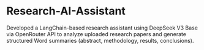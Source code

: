 # Research-AI-Assistant
Developed a LangChain-based research assistant using DeepSeek V3 Base via OpenRouter API to analyze uploaded research papers and generate structured Word summaries (abstract, methodology, results, conclusions).
